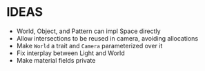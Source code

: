 # IDEAS

* World, Object, and Pattern can impl Space directly
* Allow intersections to be reused in camera, avoiding allocations
* Make `World` a trait and `Camera` parameterized over it
* Fix interplay between Light and World
* Make material fields private
